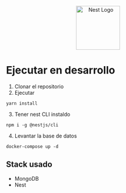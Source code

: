 <p align="center">
  <a href="http://nestjs.com/" target="blank"><img src="https://nestjs.com/img/logo-small.svg" width="120" alt="Nest Logo" /></a>
</p>

# Ejecutar en desarrollo

1. Clonar el repositorio
2. Ejecutar
```
yarn install
```
3. Tener nest CLI instaldo
```
npm i -g @nestjs/cli
```

4. Levantar la base de datos
```
docker-compose up -d
```

## Stack usado
* MongoDB
* Nest